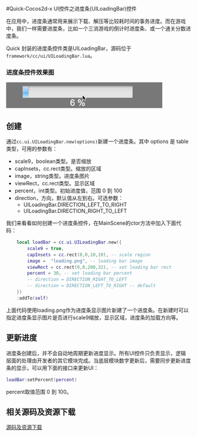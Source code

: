 #Quick-Cocos2d-x UI控件之进度条(UILoadingBar)控件

在应用中，进度条通常用来展示下载、解压等比较耗时间的事务进度。而在游戏中，我们一样需要进度条，比如一个三消游戏的倒计时进度条、或一个通关分数进度条。

Quick 封装的进度条控件类是UILoadingBar，源码位于`framework/cc/ui/UILoadingBar.lua`。


### 进度条控件效果图

![](./res/1.gif)

## 创建

通过`cc.ui.UILoadingBar.new(options)`新建一个进度条。其中 options 是 table 类型，可用的参数有：

- scale9，boolean类型。是否缩放
- capInsets，cc.rect类型。缩放的区域
- image，string类型。进度条图片
- viewRect，cc.rect类型。显示区域
- percent，int类型。初始进度值，范围 0 到 100
- direction，方向，默认值从左到右。可选参数：
	- UILoadingBar.DIRECTION_LEFT_TO_RIGHT
	- UILoadingBar.DIRECTION_RIGHT_TO_LEFT

我们来看看如何创建一个进度条控件，在MainScene的ctor方法中加入下面代码：

```lua
    local loadBar = cc.ui.UILoadingBar.new({
        scale9 = true,
        capInsets = cc.rect(0,0,10,10), -- scale region
        image =  "loading.png", -- loading bar image
        viewRect = cc.rect(0,0,200,32), -- set loading bar rect
        percent = 30, -- set loading bar percent
        -- direction = DIRECTION_RIGHT_TO_LEFT
        -- direction = DIRECTION_LEFT_TO_RIGHT -- default
    })
    :addTo(self)
```

上面代码使用loading.png作为进度条显示图片新建了一个进度条。在新建时可以指定进度条显示图片是否进行scale9缩放，显示区域，进度条的加载方向等。

## 更新进度

进度条创建后，并不会自动地周期更新进度显示。所有UI控件只负责显示，逻辑层面的处理由开发者的其它模块完成。当底层模块数字更新后，需要同步更新进度条的显示，可以用下面的接口来更新UI：

```lua
loadBar:setPercent(percent)
```

percent取值范围 0 到 100。

## 相关源码及资源下载

[源码及资源下载](./code/code.zip)